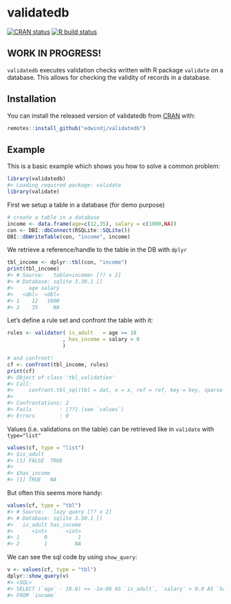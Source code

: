 
<!-- README.md is generated from README.Rmd. Please edit that file -->

# validatedb

<!-- badges: start -->

[![CRAN
status](https://www.r-pkg.org/badges/version/validatedb)](https://CRAN.R-project.org/package=validatedb)
[![R build
status](https://github.com/edwindj/validatedb/workflows/R-CMD-check/badge.svg)](https://github.com/edwindj/validatedb/actions)
<!-- badges: end -->

## WORK IN PROGRESS!

`validatedb` executes validation checks written with R package
`validate` on a database. This allows for checking the validity of
records in a database.

## Installation

You can install the released version of validatedb from
[CRAN](https://CRAN.R-project.org) with:

``` r
remotes::install_github("edwindj/validatedb")
```

## Example

This is a basic example which shows you how to solve a common problem:

``` r
library(validatedb)
#> Loading required package: validate
library(validate)
```

First we setup a table in a database (for demo purpose)

``` r
# create a table in a database
income <- data.frame(age=c(12,35), salary = c(1000,NA))
con <- DBI::dbConnect(RSQLite::SQLite())
DBI::dbWriteTable(con, "income", income)
```

We retrieve a reference/handle to the table in the DB with `dplyr`

``` r
tbl_income <- dplyr::tbl(con, "income")
print(tbl_income)
#> # Source:   table<income> [?? x 2]
#> # Database: sqlite 3.30.1 []
#>     age salary
#>   <dbl>  <dbl>
#> 1    12   1000
#> 2    35     NA
```

Let’s define a rule set and confront the table with it:

``` r
rules <- validator( is_adult   = age >= 18
                  , has_income = salary > 0
                  )

# and confront!
cf <- confront(tbl_income, rules)
print(cf)
#> Object of class 'tbl_validation'
#> Call:
#>     confront.tbl_sql(tbl = dat, x = x, ref = ref, key = key, sparse = sparse)
#> 
#> Confrontations: 2
#> Fails         : [??] (see `values`)
#> Errors        : 0
```

Values (i.e. validations on the table) can be retrieved like in
`validate` with `type="list"`

``` r
values(cf, type = "list")
#> $is_adult
#> [1] FALSE  TRUE
#> 
#> $has_income
#> [1] TRUE   NA
```

But often this seems more handy:

``` r
values(cf, type = "tbl")
#> # Source:   lazy query [?? x 2]
#> # Database: sqlite 3.30.1 []
#>   is_adult has_income
#>      <int>      <int>
#> 1        0          1
#> 2        1         NA
```

We can see the sql code by using `show_query`:

``` r
v <- values(cf, type = "tbl")
dplyr::show_query(v)
#> <SQL>
#> SELECT (`age` - 18.0) >= -1e-08 AS `is_adult`, `salary` > 0.0 AS `has_income`
#> FROM `income`
```
